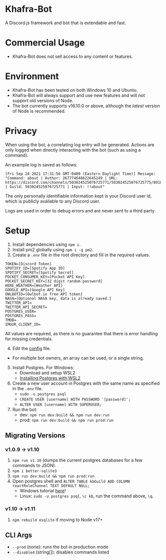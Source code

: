 # Khafra-Bot
A Discord.js framework and bot that is extendable and fast. 

# Commercial Usage
* Khafra-Bot does not sell access to any content or features.

# Environment
* Khafra-Bot has been tested on both Windows 10 and Ubuntu. 
* Khafra-Bot will always support and use new features and will not support old versions of Node.
* The bot currently supports v16.10.0 or above, although the *latest* version of Node is recommended.

# Privacy
When using the bot, a correlating log entry will be generated. Actions are only logged when directly interacting with the bot (such as using a command).

An example log is saved as follows:
```
[Fri Sep 24 2021 17:31:56 GMT-0400 (Eastern Daylight Time)] Message: "Command: about | Author: 267774648622645249 | URL: https://discord.com/channels/503024525076725771/503024525076725775/891074503252250714 | Guild: 503024525076725771 | Input: !!about"
```
The only personally identifiable information kept is your Discord user id, which is publicly available to any Discord user.

Logs are used in order to debug errors and are never sent to a third party.

# Setup
1. Install dependencies using ``npm i``.
2. Install pm2 globally using ``npm i -g pm2``.
3. Create a ``.env`` file in the root directory and fill in the required values.
```
TOKEN=[Discord Token]
SPOTIFY_ID=[Spotify App ID]
SPOTIFY_SECRET=[Spotify Secret]
POCKET_CONSUMER_KEY=[Pocket API Key]
POCKET_SECRET_KEY=[32 digit random password]
HERE_WEATHER=[Weather API]
GOOGLE_API=[Google API Key]
OWLBOTIO=[Owlbot.io free API token]
NASA=[Optional NASA key, data is already saved.]
TWITTER_API=
TWITTER_API_SECRET=
POSTGRES_USER=
POSTGRES_PASS=
TMDB=
IMGUR_CLIENT_ID=
```
All values are required, as there is no guarantee that there is error handling for missing credentials. 

4. Edit the [config](./config.json) file.
* For multiple bot owners, an array can be used, or a single string.
5. Install Postgres. For Windows:
    - Download and setup WSL2
    - [Installing Postgres with WSL2](https://docs.microsoft.com/en-us/windows/wsl/tutorials/wsl-database#install-postgresql)
6. Create a new user account in Postgres with the same name as specified in the `.env` file.
    - `sudo -u postgres psql`
    - `CREATE USER [username] WITH PASSWORD '[password]';`
    - `ALTER USER [username] WITH SUPERUSER;`
7. Run the bot:
    - dev: `npm run dev:build && npm run dev:run`
    - prod: `npm run dev:build && npm run prod:run`

## Migrating Versions

### v1.0.9 -> v1.10
1. `npm run v1.10` (dumps the current postgres databases for a few commands to JSON).
2. `npm i better-sqlite3`
3. `npm run dev:build && npm run prod:run`
4. Open postgres shell and `ALTER TABLE kbGuild ADD COLUMN reactRoleChannel TEXT DEFAULT NULL;`
    - Windows tutorial [here](https://www.tutorialkart.com/postgresql/postgresql-sql-shell-psql/)!
    - Linux: `sudo -u postgres psql`, `\c kb`, run the command above, `\q`.

### v1.10 -> v1.11
1. `npm rebuild esqlite` if moving to Node v17+

## CLI Args
- `--prod` (none): runs the bot in production mode
- `--disabled` (string[]): disables commands listed